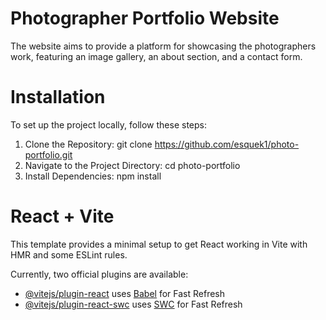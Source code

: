 # Photographer Portfolio Website
The website aims to provide a platform for showcasing the photographers work, featuring an image gallery, an about section, and a contact form.

# Installation
To set up the project locally, follow these steps:
1. Clone the Repository:
  git clone https://github.com/esquek1/photo-portfolio.git
2. Navigate to the Project Directory:
  cd photo-portfolio
3. Install Dependencies:
  npm install

# React + Vite

This template provides a minimal setup to get React working in Vite with HMR and some ESLint rules.

Currently, two official plugins are available:

- [@vitejs/plugin-react](https://github.com/vitejs/vite-plugin-react/blob/main/packages/plugin-react/README.md) uses [Babel](https://babeljs.io/) for Fast Refresh
- [@vitejs/plugin-react-swc](https://github.com/vitejs/vite-plugin-react-swc) uses [SWC](https://swc.rs/) for Fast Refresh
